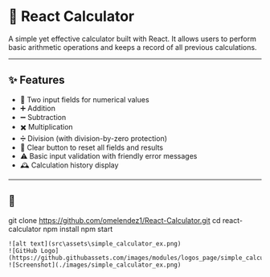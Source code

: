 # 🧮 React Calculator

A simple yet effective calculator built with React. It allows users to perform basic arithmetic operations and keeps a record of all previous calculations.

---

## ✨ Features

- 🔢 Two input fields for numerical values
- ➕ Addition
- ➖ Subtraction
- ✖️ Multiplication
- ➗ Division (with division-by-zero protection)
- 🧼 Clear button to reset all fields and results
- ⚠️ Basic input validation with friendly error messages
- 🕰️ Calculation history display

---

## 🚀 
git clone https://github.com/omelendez1/React-Calculator.git
cd react-calculator
npm install
npm start

```# React-Calculator
![alt text](src\assets\simple_calculator_ex.png)
![GitHub Logo](https://github.githubassets.com/images/modules/logos_page/simple_calculator_ex.png)
![Screenshot](./images/simple_calculator_ex.png)
